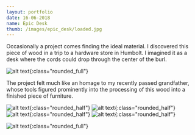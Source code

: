 ```yaml
---
layout: portfolio
date: 16-06-2018
name: Epic Desk
thumb: /images/epic_desk/loaded.jpg
---
```


Occasionally a project comes finding the ideal material.  I discovered this
piece of wood in a trip to a hardware store in Humbolt.  I imagined it as a
desk where the cords could drop through the center of the burl.

![alt text](/images/epic_desk/raw.jpg "Wood as found"){:class="rounded_full"}

The project felt much like an homage to my recently passed grandfather, whose
tools figured prominently into the processing of this wood into a finished piece
of furniture.

![alt text](/images/epic_desk/planed.jpg "Planed"){:class="rounded_half"}
![alt text](/images/epic_desk/sanded.jpg "Sanded"){:class="rounded_half"}
![alt text](/images/epic_desk/sealed.jpg "Sealed"){:class="rounded_half"}
![alt text](/images/epic_desk/legged.jpg "Legs"){:class="rounded_half"}

![alt text](/images/epic_desk/loaded.jpg "Loaded"){:class="rounded_full"}
